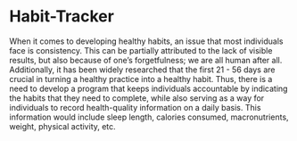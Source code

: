 # Habit-Tracker

When it comes to developing healthy habits, an issue that most individuals face is consistency. This can be partially attributed to the lack of visible results, but also because of one’s forgetfulness; we are all human after all. Additionally, it has been widely researched that the first 21 - 56 days are crucial in turning a healthy practice into a healthy habit. Thus, there is a need to develop a program that keeps individuals accountable by indicating the habits that they need to complete, while also serving as a way for individuals to record health-quality information on a daily basis. This information would include sleep length, calories consumed, macronutrients, weight, physical activity, etc.
